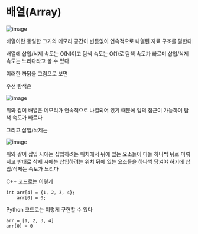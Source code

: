 # 배열(Array)

![image](https://user-images.githubusercontent.com/102157871/200312587-29711b26-839b-4054-a5c8-1f56c01e8ae7.png)


배열이란 동일한 크기의 메모리 공간이 빈틈없이 연속적으로 나열된 자료 구조를 말한다

배열에 삽입/삭제 속도는 O(N)이고 탐색 속도는 O(1)로 탐색 속도가 빠르며 삽입/삭제 속도는 느리다라고 볼 수 있다

이러한 까닭을 그림으로 보면

우선 탐색은

![image](https://user-images.githubusercontent.com/102157871/200316639-dfb1180f-edf0-4068-8a73-6db079888ae1.png)

위와 같이 배열은 메모리가 연속적으로 나열되어 있기 때문에 임의 접근이 가능하여 탐색 속도가 빠르다

그리고 삽입/삭제는

![image](https://user-images.githubusercontent.com/102157871/200318995-dce2a932-7dc5-4bca-9dd5-a5dc4d953260.png)

위와 같이 삽입 시에는 삽입하려는 위치에서 뒤에 있는 요소들이 다들 하나씩 뒤로 미뤄지고 반대로 삭제 시에는
삽입하려는 위치 뒤에 있는 요소들을 하나씩 당겨야 하기에 
삽입/삭제는 속도가 느리다 

C++ 코드로는 이렇게

~~~
int arr[4] = {1, 2, 3, 4};
    arr[0] = 0;
~~~

Python 코드로는 이렇게 구현할 수 있다

~~~
arr = [1, 2, 3, 4]
arr[0] = 0
~~~